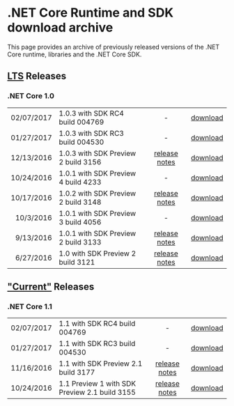
# .NET Core Runtime and SDK download archive

This page provides an archive of previously released versions of the .NET Core runtime, libraries and the .NET Core SDK.

## [LTS](https://www.microsoft.com/net/core/support) Releases

### .NET Core 1.0

| | | | |
| --: | :-- | :--: | :--: |
| 02/07/2017 | 1.0.3 with SDK RC4 build 004769     | - | [download](https://github.com/dotnet/core/blob/master/release-notes/rc4-download.md) |
| 01/27/2017 | 1.0.3 with SDK RC3 build 004530     | - | [download](https://github.com/dotnet/core/blob/master/release-notes/rc3-download.md) |
| 12/13/2016 | 1.0.3 with SDK Preview 2 build 3156 | [release notes](https://github.com/dotnet/core/blob/master/release-notes/1.0/1.0.3.md) | [download](download-archives/1.0.3-preview2-download.md) |
| 10/24/2016 | 1.0.1 with SDK Preview 4 build 4233 | - | [download](https://github.com/dotnet/core/blob/master/release-notes/preview4-download.md) |
| 10/17/2016 | 1.0.2 with SDK Preview 2 build 3148 | [release notes](https://github.com/dotnet/core/releases/tag/1.0.2) | [download](download-archives/1.0.2-preview2-download.md) |
| 10/3/2016 | 1.0.1 with SDK Preview 3 build 4056 | - | [download](https://github.com/dotnet/core/blob/master/release-notes/preview3-download.md) |
| 9/13/2016 | 1.0.1 with SDK Preview 2 build 3133 | [release notes](https://github.com/dotnet/core/blob/master/release-notes/1.0/1.0.1-release-notes.md) |  [download](download-archives/1.0.1-preview2-download.md) |
| 6/27/2016 | 1.0 with SDK Preview 2 build 3121 | [release notes](https://github.com/dotnet/core/blob/master/release-notes/1.0/1.0.0.md) | [download](download-archives/1.0-preview2-download.md) |

## ["Current"](https://www.microsoft.com/net/core/support) Releases

### .NET Core 1.1

| | | | |
| --: | :-- | :--: | :--: |
| 02/07/2017 | 1.1 with SDK RC4 build 004769       | - | [download](https://github.com/dotnet/core/blob/master/release-notes/rc4-download.md) |
| 01/27/2017 | 1.1 with SDK RC3 build 004530       | - | [download](https://github.com/dotnet/core/blob/master/release-notes/rc3-download.md) |
| 11/16/2016 | 1.1 with SDK Preview 2.1 build 3177 | [release notes](https://github.com/dotnet/core/blob/master/release-notes/1.1/1.1.md) | [download](download-archives/1.1-preview2.1-download.md) |
| 10/24/2016 | 1.1 Preview 1 with SDK Preview 2.1 build 3155 | [release notes](https://github.com/dotnet/core/blob/master/release-notes/1.1/1.1.0-preview1.md) | [download](https://github.com/dotnet/core/blob/master/release-notes/preview-download.md) |
